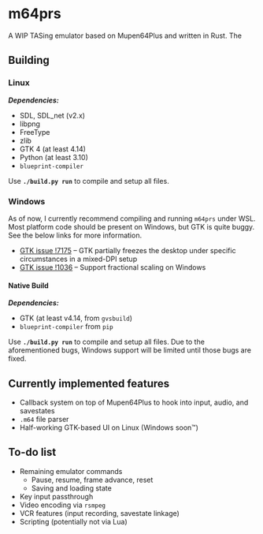 # m64prs
A WIP TASing emulator based on Mupen64Plus and written in Rust. The 

## Building

### Linux
***Dependencies:***
- SDL, SDL_net (v2.x)
- libpng
- FreeType
- zlib
- GTK 4 (at least 4.14)
- Python (at least 3.10)
- `blueprint-compiler`

Use **`./build.py run`** to compile and setup all files.

### Windows
As of now, I currently recommend compiling and running `m64prs` under WSL. Most platform code should be present on Windows,
but GTK is quite buggy. See the below links for more information.
- [GTK issue !7175](https://gitlab.gnome.org/GNOME/gtk/-/issues/7175) &ndash; GTK partially freezes the desktop under
  specific circumstances in a mixed-DPI setup
- [GTK issue !1036](https://gitlab.gnome.org/GNOME/gtk/-/issues/1036) &ndash; Support fractional scaling on Windows

#### Native Build
***Dependencies:***
- GTK (at least v4.14, from `gvsbuild`)
- `blueprint-compiler` from `pip`

Use **`./build.py run`** to compile and setup all files. Due to the aforementioned bugs, Windows support will be limited
until those bugs are fixed.

## Currently implemented features
- Callback system on top of Mupen64Plus to hook into input, audio, and savestates
- `.m64` file parser
- Half-working GTK-based UI on Linux (Windows soon&trade;)

## To-do list
- Remaining emulator commands
  - Pause, resume, frame advance, reset
  - Saving and loading state
- Key input passthrough
- Video encoding via `rsmpeg`
- VCR features (input recording, savestate linkage)
- Scripting (potentially not via Lua)
